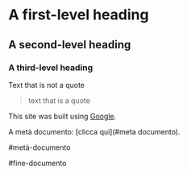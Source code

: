 # A first-level heading 
## A second-level heading
### A third-level heading

Text that is not a quote 
> text that is a quote

This site was built using [Google](https://www.google.it/?hl=it).

A metà documento: [clicca qui](#meta documento).


#metà-documento




#fine-documento
